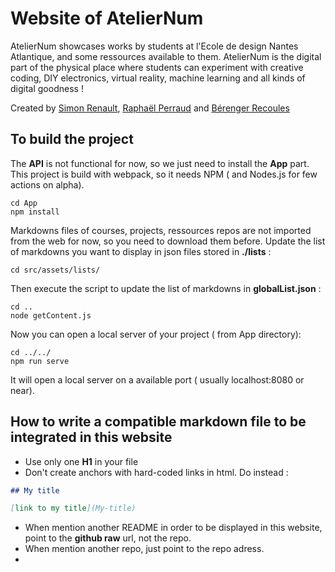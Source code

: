 # Website of AtelierNum 

AtelierNum showcases works by students at l'Ecole de design Nantes Atlantique, and some ressources available to them. AtelierNum is the digital part of the physical place where students can experiment with creative coding, DIY electronics, virtual reality, machine learning and all kinds of digital goodness !

Created by [Simon Renault](http://www.simon-renault.com), [Raphaël Perraud](http://www.raphaelperraud.com) and [Bérenger Recoules](http://b2renger.github.io/)

## To build the project

The **API** is not functional for now, so we just need to install the **App** part. This project is build with webpack, so it needs NPM ( and Nodes.js for few actions on alpha).

```
cd App
npm install
```

Markdowns files of courses, projects, ressources repos are not imported from the web for now, so you need to download them before.
Update the list of markdowns you want to display in json files stored in **./lists**  :

``` 
cd src/assets/lists/
```
Then execute the script to  update the list of markdowns in **globalList.json** :

``` 
cd ..
node getContent.js
```

Now you can open a local server of your project ( from App directory): 

``` 
cd ../../
npm run serve
```

It will open a local server on a available port ( usually localhost:8080 or near).


## How to write a compatible markdown file to be integrated in this website

* Use only one **H1** in your file
* Don't create anchors with hard-coded links in html. Do instead :
```markdown
## My title 

[link to my title](My-title)
```

* When mention another README in order to be displayed in this website, point to the **github raw** url, not the repo.
* When mention another repo, just point to the repo adress.
* 